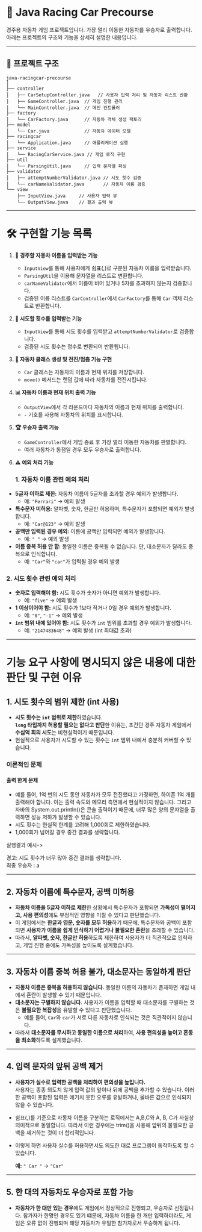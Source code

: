 # 🚗 Java Racing Car Precourse

경주용 자동차 게임 프로젝트입니다. 가장 멀리 이동한 자동차를 우승자로 출력합니다. 아래는 프로젝트의 구조와 기능을 상세히 설명한 내용입니다.

---

## 📂 **프로젝트 구조**

```
java-racingcar-precourse  
│  
├── controller  
│   ├── CarSetupController.java   // 사용자 입력 처리 및 자동차 리스트 반환  
│   ├── GameController.java  // 게임 진행 관리  
│   └── MainController.java  // 메인 컨트롤러  
├── factory  
│   └── CarFactory.java      // 자동차 객체 생성 팩토리  
├── model  
│   └── Car.java             // 자동차 데이터 모델  
├── racingcar  
│   └── Application.java     // 애플리케이션 실행   
├── service  
│   └── RacingCarService.java // 게임 로직 구현  
├── util  
│   └── ParsingUtil.java     // 입력 문자열 파싱  
├── validator  
│   ├── attemptNumberValidator.java // 시도 횟수 검증  
│   └── carNameValidator.java       // 자동차 이름 검증  
└── view  
    ├── InputView.java     // 사용자 입력 뷰  
    └── OutputView.java    // 결과 출력 뷰  
```

---

# 🛠️ 구현할 기능 목록

1. **🚙 경주할 자동차 이름을 입력받는 기능**
    - `InputView`를 통해 사용자에게 쉼표(,)로 구분된 자동차 이름을 입력받습니다.
    - `ParsingUtil`을 이용해 문자열을 리스트로 변환합니다.
    - `carNameValidator`에서 이름이 비어 있거나 5자를 초과하지 않는지 검증합니다.
    - 검증된 이름 리스트를 `CarController`에서 `CarFactory`를 통해 `Car` 객체 리스트로 반환합니다.

2. **🔢 시도할 횟수를 입력받는 기능**
    - `InputView`를 통해 시도 횟수를 입력받고 `attemptNumberValidator`로 검증합니다.
    - 검증된 시도 횟수는 정수로 변환되어 반환됩니다.

3. **🚗 자동차 클래스 생성 및 전진/멈춤 기능 구현**
    - `Car` 클래스는 자동차의 이름과 현재 위치를 저장합니다.
    - `move()` 메서드는 랜덤 값에 따라 자동차를 전진시킵니다.

4. **📊 자동차 이름과 현재 위치 출력 기능**
    - `OutputView`에서 각 라운드마다 자동차의 이름과 현재 위치를 출력합니다.
    - `-` 기호를 사용해 자동차의 위치를 표시합니다.

5. **🏆 우승자 출력 기능**
    - `GameController`에서 게임 종료 후 가장 멀리 이동한 자동차를 판별합니다.
    - 여러 자동차가 동점일 경우 모두 우승자로 출력합니다.

6. **⚠️ 예외 처리 기능**
   ### **1. 자동차 이름 관련 예외 처리**

- **5글자 이하로 제한:** 자동차 이름이 5글자를 초과할 경우 예외가 발생합니다.
    - 예: `"Ferrari"` → 예외 발생
- **특수문자 미허용:** 알파벳, 숫자, 한글만 허용하며, 특수문자가 포함되면 예외가 발생합니다.
    - 예: `"Car@123"` → 예외 발생
- **공백만 입력된 경우 예외:** 이름에 공백만 입력되면 예외가 발생합니다.
    - 예: `" "` → 예외 발생
- **이름 중복 허용 안 함:** 동일한 이름은 중복될 수 없습니다. 단, 대소문자가 달라도 중복으로 인식합니다.
    - 예: `"Car"`와 `"car"`가 입력될 경우 예외 발생

### **2. 시도 횟수 관련 예외 처리**

- **숫자로 입력해야 함:** 시도 횟수가 숫자가 아니면 예외가 발생합니다.
    - 예: `"five"` → 예외 발생
- **1 이상이어야 함:** 시도 횟수가 1보다 작거나 0일 경우 예외가 발생합니다.
    - 예: `"0"`, `"-1"` → 예외 발생
- **`int` 범위 내에 있어야 함:** 시도 횟수가 `int` 범위를 초과할 경우 예외가 발생합니다.
    - 예: `"2147483648"` → 예외 발생 (int 최대값 초과)

---

# 기능 요구 사항에 명시되지 않은 내용에 대한 판단 및 구현 이유

## 1. 시도 횟수의 범위 제한 (int 사용)

- **시도 횟수는 `int` 범위로 제한**하였습니다.  
  **`long` 타입까지 허용할 필요는 없다고 판단**한 이유는, 초간단 경주 자동차 게임에서 **수십억 회의 시도**는 비현실적이기 때문입니다.
- 현실적으로 사용자가 시도할 수 있는 횟수는 `int` 범위 내에서 충분히 커버할 수 있습니다.

### **이론적인 문제**

#### 출력 한계 문제

- 예를 들어, 1억 번의 시도 동안 자동차가 모두 전진했다고 가정하면, 하이픈 1억 개를 출력해야 합니다. 이는 출력 속도와 메모리 측면에서 현실적이지 않습니다.
  그리고 자바의 System.out.println()은 콘솔 출력이기 때문에, 너무 많은 양의 문자열을 출력하면 성능 저하가 발생할 수 있습니다.
- 시도 횟수는 현실적 한계를 고려해 1,000회로 제한하였습니다.
- 1,000회가 넘어갈 경우 중간 결과를 생략합니다.

실행결과 예시->

경고: 시도 횟수가 너무 많아 중간 결과를 생략합니다.   
최종 우승자 : a

---

## 2. 자동차 이름에 특수문자, 공백 미허용

- **자동차 이름을 5글자 이하로 제한**한 상황에서 특수문자가 포함되면 **가독성이 떨어지고, 사용 편의성**에도 부정적인 영향을 미칠 수 있다고 판단했습니다.
- 이 게임에서는 **한글과 영문, 숫자를 모두 허용**하기 때문에, 특수문자와 공백이 포함되면 **사용자가 이름을 쉽게 인식하기 어렵거나 불필요한 혼란**을 초래할 수 있습니다.
- 따라서, **알파벳, 숫자, 한글만 허용**하도록 제한하여 사용자가 더 직관적으로 입력하고, 게임 진행 중에도 가독성을 높이도록 설계했습니다.

---

## 3. 자동차 이름 중복 허용 불가, 대소문자는 동일하게 판단

- **자동차 이름은 중복을 허용하지 않습니다.** 동일한 이름의 자동차가 존재하면 게임 내에서 혼란이 발생할 수 있기 때문입니다.
- **대소문자는 구별하지 않습니다.** 사용자가 이름을 입력할 때 대소문자를 구별하는 것은 **불필요한 복잡성**을 유발할 수 있다고 판단했습니다.
    - 예를 들어, `Car`와 `car`가 서로 다른 자동차로 인식되는 것은 직관적이지 않습니다.
- 따라서 **대소문자를 무시하고 동일한 이름으로 처리**하여, **사용 편의성을 높이고 혼동을 최소화**하도록 설계했습니다.

---

## 4. 입력 문자의 앞뒤 공백 제거

- **사용자가 실수로 입력한 공백을 처리하여 편의성을 높입니다.**  
  사용자는 종종 의도치 않게 입력 값의 앞이나 뒤에 공백을 추가할 수 있습니다. 이러한 공백이 포함된 입력은 예기치 못한 오류를 유발하거나, 올바른 값으로 인식되지 않을 수 있습니다.
- 쉼표(,)를 기준으로 자동차 이름을 구분하는 로직에서는 A,B,C와 A, B, C가 사실상 의미적으로 동일합니다. 따라서 이런 경우에는 trim()을 사용해 앞뒤의 불필요한 공백을 제거하는 것이 더 합리적입니다.
- 이렇게 하면 사용자 실수를 허용하면서도 의도한 대로 프로그램이 동작하도록 할 수 있습니다.

  **예:** `" Car "` → `"Car"`

---

## 5. 한 대의 자동차도 우승자로 포함 가능

- **자동차가 한 대만 있는 경우**에도 게임에서 정상적으로 진행되고, 우승자로 선정됩니다.
  참가자가 한명인 경우도 있기 떄문에, 자동차 이름을 한 개만 입력하더라도, 게임은 오류 없이 진행되며 해당 자동차가 유일한 참가자로서 우승하게 됩니다.

